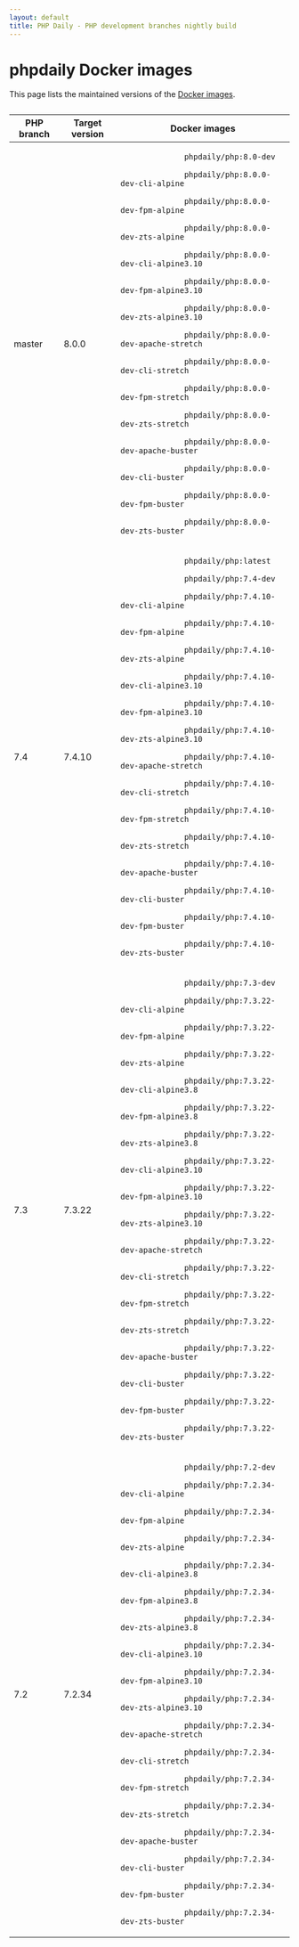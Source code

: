 ```yaml
---
layout: default
title: PHP Daily - PHP development branches nightly build
---
```


<div id="tables" class=" fluid">
  <h1 class="section double-padded">phpdaily Docker images</h1>
  <div class="section">
    <p>
      This page lists the maintained versions of the
      <a href="https://hub.docker.com/r/phpdaily/php">Docker images</a>.
    </p>
  </div>
  <div class="section" style="margin-top: 2em;">
    <table style="max-height: none;">
      <thead>
        <tr>
          <th>PHP branch</th>
          <th>Target version</th>
          <th>Docker images</th>
        </tr>
      </thead>
      <tbody>
        <tr>
          <td>master</td>
          <td>8.0.0</td>
          <td>
            <code>
              phpdaily/php:8.0-dev<br>
              phpdaily/php:8.0.0-dev-cli-alpine<br>
              phpdaily/php:8.0.0-dev-fpm-alpine<br>
              phpdaily/php:8.0.0-dev-zts-alpine<br>
              phpdaily/php:8.0.0-dev-cli-alpine3.10<br>
              phpdaily/php:8.0.0-dev-fpm-alpine3.10<br>
              phpdaily/php:8.0.0-dev-zts-alpine3.10<br>
              phpdaily/php:8.0.0-dev-apache-stretch<br>
              phpdaily/php:8.0.0-dev-cli-stretch<br>
              phpdaily/php:8.0.0-dev-fpm-stretch<br>
              phpdaily/php:8.0.0-dev-zts-stretch<br>
              phpdaily/php:8.0.0-dev-apache-buster<br>
              phpdaily/php:8.0.0-dev-cli-buster<br>
              phpdaily/php:8.0.0-dev-fpm-buster<br>
              phpdaily/php:8.0.0-dev-zts-buster
            </code>
          </td>
        </tr>
        <tr>
          <td>7.4</td>
          <td>7.4.10</td>
          <td>
            <code>
              phpdaily/php:latest<br>
              phpdaily/php:7.4-dev<br>
              phpdaily/php:7.4.10-dev-cli-alpine<br>
              phpdaily/php:7.4.10-dev-fpm-alpine<br>
              phpdaily/php:7.4.10-dev-zts-alpine<br>
              phpdaily/php:7.4.10-dev-cli-alpine3.10<br>
              phpdaily/php:7.4.10-dev-fpm-alpine3.10<br>
              phpdaily/php:7.4.10-dev-zts-alpine3.10<br>
              phpdaily/php:7.4.10-dev-apache-stretch<br>
              phpdaily/php:7.4.10-dev-cli-stretch<br>
              phpdaily/php:7.4.10-dev-fpm-stretch<br>
              phpdaily/php:7.4.10-dev-zts-stretch<br>
              phpdaily/php:7.4.10-dev-apache-buster<br>
              phpdaily/php:7.4.10-dev-cli-buster<br>
              phpdaily/php:7.4.10-dev-fpm-buster<br>
              phpdaily/php:7.4.10-dev-zts-buster
            </code>
          </td>
        </tr>
        <tr>
          <td>7.3</td>
          <td>7.3.22</td>
          <td>
            <code>
              phpdaily/php:7.3-dev<br>
              phpdaily/php:7.3.22-dev-cli-alpine<br>
              phpdaily/php:7.3.22-dev-fpm-alpine<br>
              phpdaily/php:7.3.22-dev-zts-alpine<br>
              phpdaily/php:7.3.22-dev-cli-alpine3.8<br>
              phpdaily/php:7.3.22-dev-fpm-alpine3.8<br>
              phpdaily/php:7.3.22-dev-zts-alpine3.8<br>
              phpdaily/php:7.3.22-dev-cli-alpine3.10<br>
              phpdaily/php:7.3.22-dev-fpm-alpine3.10<br>
              phpdaily/php:7.3.22-dev-zts-alpine3.10<br>
              phpdaily/php:7.3.22-dev-apache-stretch<br>
              phpdaily/php:7.3.22-dev-cli-stretch<br>
              phpdaily/php:7.3.22-dev-fpm-stretch<br>
              phpdaily/php:7.3.22-dev-zts-stretch<br>
              phpdaily/php:7.3.22-dev-apache-buster<br>
              phpdaily/php:7.3.22-dev-cli-buster<br>
              phpdaily/php:7.3.22-dev-fpm-buster<br>
              phpdaily/php:7.3.22-dev-zts-buster
            </code>
          </td>
        </tr>
        <tr>
          <td>7.2</td>
          <td>7.2.34</td>
          <td>
            <code>
              phpdaily/php:7.2-dev<br>
              phpdaily/php:7.2.34-dev-cli-alpine<br>
              phpdaily/php:7.2.34-dev-fpm-alpine<br>
              phpdaily/php:7.2.34-dev-zts-alpine<br>
              phpdaily/php:7.2.34-dev-cli-alpine3.8<br>
              phpdaily/php:7.2.34-dev-fpm-alpine3.8<br>
              phpdaily/php:7.2.34-dev-zts-alpine3.8<br>
              phpdaily/php:7.2.34-dev-cli-alpine3.10<br>
              phpdaily/php:7.2.34-dev-fpm-alpine3.10<br>
              phpdaily/php:7.2.34-dev-zts-alpine3.10<br>
              phpdaily/php:7.2.34-dev-apache-stretch<br>
              phpdaily/php:7.2.34-dev-cli-stretch<br>
              phpdaily/php:7.2.34-dev-fpm-stretch<br>
              phpdaily/php:7.2.34-dev-zts-stretch<br>
              phpdaily/php:7.2.34-dev-apache-buster<br>
              phpdaily/php:7.2.34-dev-cli-buster<br>
              phpdaily/php:7.2.34-dev-fpm-buster<br>
              phpdaily/php:7.2.34-dev-zts-buster
            </code>
          </td>
        </tr>
      </tbody>
    </table>
  </div>
</div>
